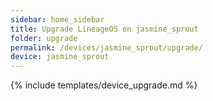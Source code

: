 ```yaml
---
sidebar: home_sidebar
title: Upgrade LineageOS on jasmine_sprout
folder: upgrade
permalink: /devices/jasmine_sprout/upgrade/
device: jasmine_sprout
---
```

{% include templates/device_upgrade.md %}
